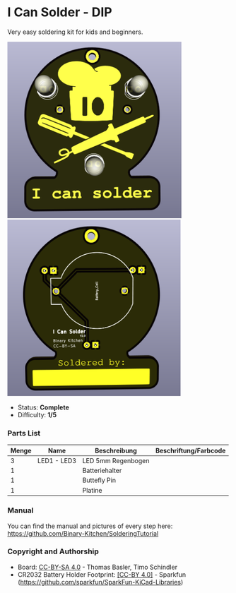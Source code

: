 # I Can Solder - DIP
Very easy soldering kit for kids and beginners.

<img src="images/front.png" height=400px alt="I Can Solder DIP"> <img src="images/back.png" height=400px alt="I Can Solder DIP">

- Status: **Complete**
- Difficulty: **1/5**

### Parts List

| Menge | Name         | Beschreibung                       | Beschriftung/Farbcode                   |
|-------|--------------|------------------------------------|-----------------------------------------|
| 3     | LED1 - LED3  | LED 5mm Regenbogen                 |                                         |
| 1     |              | Batteriehalter                     |                                         |
| 1     |              | Buttefly Pin                       |                                         |
| 1     |              | Platine                            |                                         |

### Manual
You can find the manual and pictures of every step here: https://github.com/Binary-Kitchen/SolderingTutorial

### Copyright and Authorship

- Board: [CC-BY-SA 4.0](https://creativecommons.org/licenses/by-sa/4.0/) - Thomas Basler, Timo Schindler
- CR2032 Battery Holder Footprint: [[CC-BY 4.0]](https://creativecommons.org/licenses/by/4.0/) - Sparkfun (https://github.com/sparkfun/SparkFun-KiCad-Libraries)


